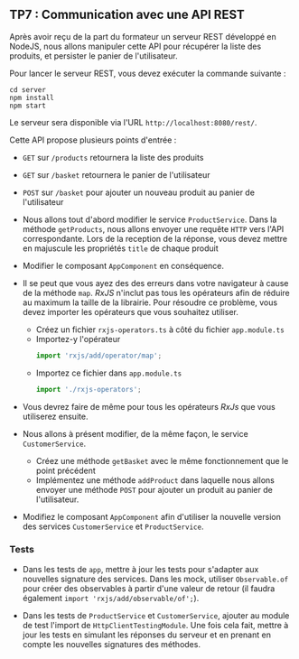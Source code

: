 ## TP7 : Communication avec une API REST

Après avoir reçu de la part du formateur un serveur REST développé en NodeJS, nous allons manipuler cette API pour récupérer la liste des produits, et persister le panier de l'utilisateur.

Pour lancer le serveur REST, vous devez exécuter la commande suivante :

```shell
cd server
npm install
npm start
```

Le serveur sera disponible via l'URL `http://localhost:8080/rest/`.

Cette API propose plusieurs points d'entrée :

- `GET` sur `/products` retournera la liste des produits
- `GET` sur `/basket`  retournera le panier de l'utilisateur
- `POST` sur `/basket` pour ajouter un nouveau produit au panier de l'utilisateur

- Nous allons tout d'abord modifier le service `ProductService`. Dans la méthode `getProducts`, nous allons envoyer une requête `HTTP` vers l'API correspondante. Lors de la reception de la réponse, vous devez mettre en majuscule les propriétés `title` de chaque produit

- Modifier le composant `AppComponent` en conséquence.

- Il se peut que vous ayez des des erreurs dans votre navigateur à cause de la méthode `map`. *RxJS* n'inclut pas tous les opérateurs afin de réduire au maximum la taille de la librairie. Pour résoudre ce problème, vous devez importer les opérateurs que vous souhaitez utiliser.
  - Créez un fichier `rxjs-operators.ts` à côté du fichier `app.module.ts`
  - Importez-y l'opérateur
	```typescript
	import 'rxjs/add/operator/map';
	```
  - Importez ce fichier dans `app.module.ts`
	```typescript
	import './rxjs-operators';
	```

- Vous devrez faire de même pour tous les opérateurs *RxJs* que vous utiliserez ensuite.

- Nous allons à présent modifier, de la même façon, le service `CustomerService`.
  - Créez une méthode `getBasket` avec le même fonctionnement que le point précédent
  - Implémentez une méthode `addProduct` dans laquelle nous allons envoyer une méthode `POST` pour ajouter un produit au panier de l'utilisateur.


- Modifiez le composant `AppComponent` afin d'utiliser la nouvelle version des services `CustomerService` et `ProductService`.

### Tests

- Dans les tests de `app`, mettre à jour les tests pour s'adapter aux nouvelles signature des services. Dans les mock, utiliser `Observable.of` pour créer des observables à partir d'une valeur de retour (il faudra également `import 'rxjs/add/observable/of';`).

- Dans les tests de `ProductService` et `CustomerService`, ajouter au module de test l'import de `HttpClientTestingModule`. Une fois cela fait, mettre à jour les tests en simulant les réponses du serveur et en prenant en compte les nouvelles signatures des méthodes.
